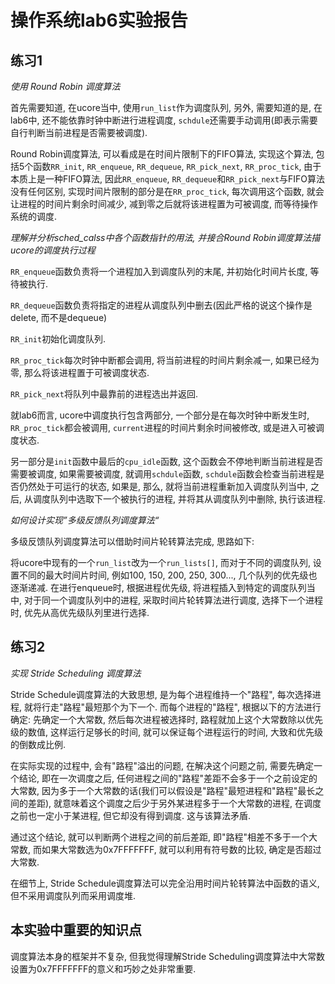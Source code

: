 # 操作系统lab6实验报告

## 练习1

_使用 Round Robin 调度算法_

首先需要知道, 在ucore当中, 使用`run_list`作为调度队列, 另外, 需要知道的是, 在lab6中, 还不能依靠时钟中断进行进程调度, `schdule`还需要手动调用(即表示需要自行判断当前进程是否需要被调度). 

Round Robin调度算法, 可以看成是在时间片限制下的FIFO算法, 实现这个算法, 包括5个函数`RR_init`, `RR_enqueue`, `RR_dequeue`, `RR_pick_next`, `RR_proc_tick`, 由于本质上是一种FIFO算法, 因此`RR_enqueue`, `RR_dequeue`和`RR_pick_next`与FIFO算法没有任何区别, 实现时间片限制的部分是在`RR_proc_tick`, 每次调用这个函数, 就会让进程的时间片剩余时间减少, 减到零之后就将该进程置为可被调度, 而等待操作系统的调度. 

*理解并分析sched_calss中各个函数指针的用法, 并接合Round Robin调度算法描ucore的调度执行过程*

`RR_enqueue`函数负责将一个进程加入到调度队列的末尾, 并初始化时间片长度, 等待被执行. 

`RR_dequeue`函数负责将指定的进程从调度队列中删去(因此严格的说这个操作是delete, 而不是dequeue)

`RR_init`初始化调度队列. 

`RR_proc_tick`每次时钟中断都会调用, 将当前进程的时间片剩余减一, 如果已经为零, 那么将该进程置于可被调度状态. 

`RR_pick_next`将队列中最靠前的进程选出并返回. 

就lab6而言, ucore中调度执行包含两部分, 一个部分是在每次时钟中断发生时, `RR_proc_tick`都会被调用, `current`进程的时间片剩余时间被修改, 或是进入可被调度状态. 

另一部分是`init`函数中最后的`cpu_idle`函数, 这个函数会不停地判断当前进程是否需要被调度, 如果需要被调度, 就调用`schdule`函数, `schdule`函数会检查当前进程是否仍然处于可运行的状态, 如果是, 那么, 就将当前进程重新加入调度队列当中, 之后, 从调度队列中选取下一个被执行的进程, 并将其从调度队列中删除, 执行该进程. 

_如何设计实现”多级反馈队列调度算法“_

多级反馈队列调度算法可以借助时间片轮转算法完成, 思路如下:

将ucore中现有的一个`run_list`改为一个`run_lists[]`, 而对于不同的调度队列, 设置不同的最大时间片时间, 例如100, 150, 200, 250, 300..., 几个队列的优先级也逐渐递减. 在进行enqueue时, 根据进程优先级, 将进程插入到特定的调度队列当中, 对于同一个调度队列中的进程, 采取时间片轮转算法进行调度, 选择下一个进程时, 优先从高优先级队列里进行选择. 

## 练习2

_实现 Stride Scheduling 调度算法_

Stride Schedule调度算法的大致思想, 是为每个进程维持一个"路程", 每次选择进程, 就将行走"路程"最短那个为下一个. 而每个进程的"路程", 根据以下的方法进行确定: 先确定一个大常数, 然后每次进程被选择时, 路程就加上这个大常数除以优先级的数值, 这样运行足够长的时间, 就可以保证每个进程运行的时间, 大致和优先级的倒数成比例. 

在实际实现的过程中, 会有"路程"溢出的问题, 在解决这个问题之前, 需要先确定一个结论, 即在一次调度之后, 任何进程之间的"路程"差距不会多于一个之前设定的大常数, 因为多于一个大常数的话(我们可以假设是"路程"最短进程和"路程"最长之间的差距), 就意味着这个调度之后少于另外某进程多于一个大常数的进程, 在调度之前也一定小于某进程, 但它却没有得到调度. 这与该算法矛盾. 

通过这个结论, 就可以判断两个进程之间的前后差距, 即"路程"相差不多于一个大常数, 而如果大常数选为0x7FFFFFFF, 就可以利用有符号数的比较, 确定是否超过大常数. 

在细节上, Stride Schedule调度算法可以完全沿用时间片轮转算法中函数的语义, 但不采用调度队列而采用调度堆. 

## 本实验中重要的知识点

调度算法本身的框架并不复杂, 但我觉得理解Stride Scheduling调度算法中大常数设置为0x7FFFFFFF的意义和巧妙之处非常重要. 